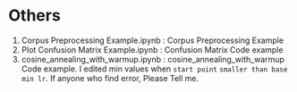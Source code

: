 # Others

1. Corpus Preprocessing Example.ipynb : Corpus Preprocessing Example 
2. Plot Confusion Matrix Example.ipynb : Confusion Matrix Code example
2. cosine_annealing_with_warmup.ipynb : cosine_annealing_with_warmup Code example. I edited min values when `start point` `smaller than base min lr`. If anyone who find error, Please Tell me.
